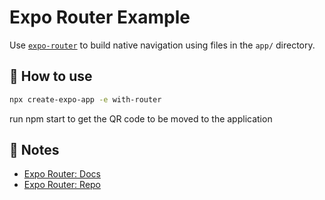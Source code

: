 # Expo Router Example

Use [`expo-router`](https://expo.github.io/router) to build native navigation using files in the `app/` directory.

## 🚀 How to use

```sh
npx create-expo-app -e with-router
```
run npm start to get the QR code to be moved to the application

## 📝 Notes

- [Expo Router: Docs](https://expo.github.io/router)
- [Expo Router: Repo](https://github.com/expo/router)
